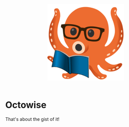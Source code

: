 <div align="center">
  <img alt="Octowise logo" src="assets/logo.png" height="240" />
</div>

<br>

<h1>Octowise</h1>
That's about the gist of it!

